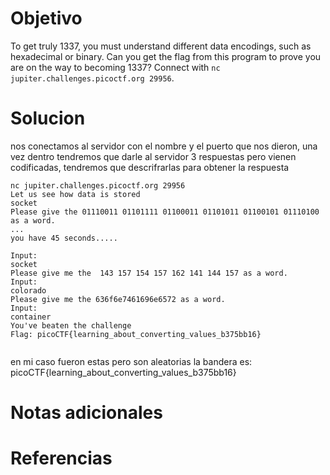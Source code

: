 # Objetivo
To get truly 1337, you must understand different data encodings, such as hexadecimal or binary. Can you get the flag from this program to prove you are on the way to becoming 1337? Connect with `nc jupiter.challenges.picoctf.org 29956`.

# Solucion
nos conectamos al servidor con el nombre y el puerto que nos dieron, una vez dentro tendremos que darle al servidor 3 respuestas pero vienen codificadas, tendremos que descrifrarlas para obtener la respuesta
```Shell
nc jupiter.challenges.picoctf.org 29956
Let us see how data is stored
socket
Please give the 01110011 01101111 01100011 01101011 01100101 01110100 as a word.
...
you have 45 seconds.....

Input:
socket
Please give me the  143 157 154 157 162 141 144 157 as a word.
Input:
colorado
Please give me the 636f6e7461696e6572 as a word.
Input:
container
You've beaten the challenge
Flag: picoCTF{learning_about_converting_values_b375bb16}
                                                                                                          
```
en mi caso fueron estas pero son aleatorias la bandera es: picoCTF{learning_about_converting_values_b375bb16}
# Notas adicionales

# Referencias
